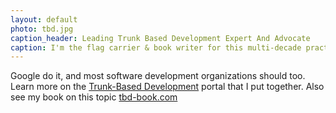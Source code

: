 ```yaml
---
layout: default
photo: tbd.jpg
caption_header: Leading Trunk Based Development Expert And Advocate
caption: I'm the flag carrier & book writer for this multi-decade practice
---
```


Google do it, and most software development organizations should too. 
Learn more on the <a target="_blank" href="https://trunkbaseddevelopment.com">Trunk-Based Development</a> portal that I put together. 
Also see my book on this topic <a target="_blank" href="https://tbd-book.com/">tbd-book.com</a>

